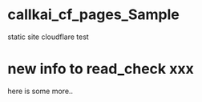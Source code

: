 # callkai_cf_pages_Sample
static site cloudflare test
# new info to read_check xxx
here is some more..
